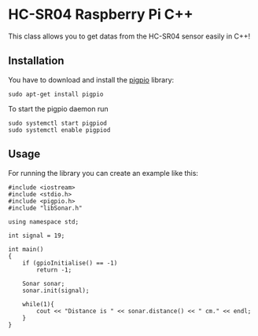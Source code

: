 # HC-SR04 Raspberry Pi C++
This class allows you to get datas from the HC-SR04 sensor easily in C++!

## Installation

You have to download and install the [pigpio](https://abyz.me.uk/rpi/pigpio/) library:

```
sudo apt-get install pigpio
```

To start the pigpio daemon run

```
sudo systemctl start pigpiod
sudo systemctl enable pigpiod
```

## Usage

For running the library you can create an example like this:

```
#include <iostream>
#include <stdio.h>
#include <pigpio.h>
#include "libSonar.h"

using namespace std;

int signal = 19;

int main()
{
    if (gpioInitialise() == -1)
        return -1;

    Sonar sonar;
    sonar.init(signal);

    while(1){
        cout << "Distance is " << sonar.distance() << " cm." << endl;
    }
}

```
